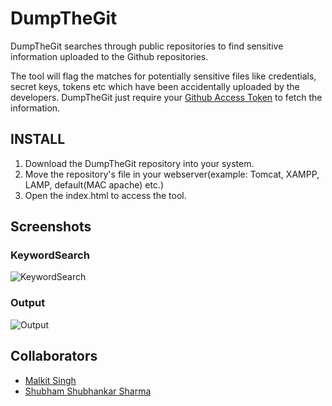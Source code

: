 # DumpTheGit
DumpTheGit searches through public repositories to find sensitive information uploaded to the Github repositories.

The tool will flag the matches for potentially sensitive files like credentials, secret keys, tokens etc which have been accidentally uploaded by the developers. DumpTheGit just require your <a href="https://help.github.com/en/articles/creating-a-personal-access-token-for-the-command-line" target="_blank">Github Access Token</a> to fetch the information.

## INSTALL

1. Download the DumpTheGit repository into your system.
2. Move the repository's file in your webserver(example: Tomcat, XAMPP, LAMP, default(MAC apache) etc.)
3. Open the index.html to access the tool.

## Screenshots

### KeywordSearch
![KeywordSearch](/images/KeywordSearch.png)

### Output
![Output](/images/Output.png)



## Collaborators
* [Malkit Singh](https://www.linkedin.com/in/malkit-singh-oscp-crest-cpsa-crt-4005b916/)
* [Shubham Shubhankar Sharma](https://www.linkedin.com/in/shubham-subhankar-sharma-4b410695/)

